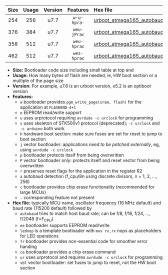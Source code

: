 |Size|Usage|Version|Features|Hex file|
|:-:|:-:|:-:|:-:|:--|
|254|256|u7.7|`w-u-hpra-`|[urboot_atmega165_autobaud_lednop_ur.hex](https://raw.githubusercontent.com/stefanrueger/urboot.hex/main/mcus/atmega165/autobaud/urboot_atmega165_autobaud_lednop_ur.hex)|
|376|384|u7.7|`weu-jPrac`|[urboot_atmega165_autobaud_ee_lednop_fr_ce_ur_vbl.hex](https://raw.githubusercontent.com/stefanrueger/urboot.hex/main/mcus/atmega165/autobaud/urboot_atmega165_autobaud_ee_lednop_fr_ce_ur_vbl.hex)|
|358|512|u7.7|`weu-hprac`|[urboot_atmega165_autobaud_ee_lednop_fr_ce_ur.hex](https://raw.githubusercontent.com/stefanrueger/urboot.hex/main/mcus/atmega165/autobaud/urboot_atmega165_autobaud_ee_lednop_fr_ce_ur.hex)|
|462|512|u7.7|`wes-hprac`|[urboot_atmega165_autobaud_ee_lednop_fr_ce.hex](https://raw.githubusercontent.com/stefanrueger/urboot.hex/main/mcus/atmega165/autobaud/urboot_atmega165_autobaud_ee_lednop_fr_ce.hex)|

- **Size:** Bootloader code size including small table at top end
- **Usage:** How many bytes of flash are needed, ie, HW boot section or a multiple of the page size
- **Version:** For example, u7.6 is an urboot version, o5.2 is an optiboot version
- **Features:**
  + `w` bootloader provides `pgm_write_page(sram, flash)` for the application at `FLASHEND-4+1`
  + `e` EEPROM read/write support
  + `u` uses urprotocol requiring `avrdude -c urclock` for programming
  + `s` uses skeleton of STK500v1 protocol (deprecated); `-c urclock` and `-c arduino` both work
  + `h` hardware boot section: make sure fuses are set for reset to jump to boot section
  + `j` vector bootloader: applications *need to be patched externally*, eg, using `avrdude -c urclock`
  + `p` bootloader protects itself from being overwritten
  + `P` vector bootloader only: protects itself and reset vector from being overwritten
  + `r` preserves reset flags for the application in the register R2
  + `a` autobaud detection (f_cpu/8n using discrete divisors, n = 1, 2, ..., 256)
  + `c` bootloader provides chip erase functionality (recommended for large MCUs)
  + `-` corresponding feature not present
- **Hex file:** typically MCU name, oscillator frequency (16 MHz default) and baud rate (115200 default) followed by
  + `autobaud` tries to match host baud rate; can be f/8, f/16, f/24, ..., f/2048 (f=F<sub>CPU</sub>)
  + `ee` bootloader supports EEPROM read/write
  + `lednop` is a template bootloader with `mov rx,rx` nops as placeholders for LED operations
  + `fr` bootloader provides non-essential code for smoother error handing
  + `ce` bootloader provides a chip erase command
  + `ur` uses urprotocol and requires `avrdude -c urclock` for programming
  + `vbl` vector bootloader: set fuses to jump to reset, not the HW boot section
